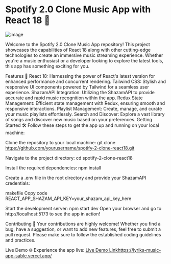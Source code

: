 # Spotify 2.0 Clone Music App with React 18 🎵

![image](https://github.com/CodeRishabh/Lyriks-music-app/assets/71334536/864cb1ae-3632-47dc-a4ce-8a5cd1ebbccc)


Welcome to the Spotify 2.0 Clone Music App repository! This project showcases the capabilities of React 18 along with other cutting-edge technologies to create an immersive music streaming experience. Whether you're a music enthusiast or a developer looking to explore the latest tools, this app has something exciting for you.

Features 🚀
React 18: Harnessing the power of React's latest version for enhanced performance and concurrent rendering.
Tailwind CSS: Stylish and responsive UI components powered by Tailwind for a seamless user experience.
ShazamAPI Integration: Utilizing the ShazamAPI to provide accurate and rapid music recognition within the app.
Redux State Management: Efficient state management with Redux, ensuring smooth and responsive interactions.
Playlist Management: Create, manage, and curate your music playlists effortlessly.
Search and Discover: Explore a vast library of songs and discover new music based on your preferences.
Getting Started 🛠️
Follow these steps to get the app up and running on your local machine:

Clone the repository to your local machine:
git clone https://github.com/yourusername/spotify-2-clone-react18.git

Navigate to the project directory:
cd spotify-2-clone-react18

Install the required dependencies:
npm install

Create a .env file in the root directory and provide your ShazamAPI credentials:

makefile
Copy code
REACT_APP_SHAZAM_API_KEY=your_shazam_api_key_here

Start the development server:
npm start dev
Open your browser and go to http://localhost:5173 to see the app in action!

Contributing 🤝
Your contributions are highly welcome! Whether you find a bug, have a suggestion, or want to add new features, feel free to submit a pull request. Please make sure to follow the established coding guidelines and practices.

Live Demo 🌐
Experience the app live: [Live Demo Link](https://lyriks-music-app-sable.vercel.app/)https://lyriks-music-app-sable.vercel.app/
